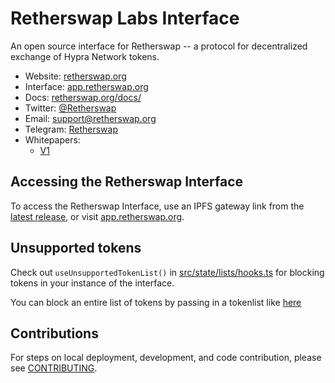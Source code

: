 # Retherswap Labs Interface

An open source interface for Retherswap -- a protocol for decentralized exchange of Hypra Network tokens.

- Website: [retherswap.org](https://retherswap.org/)
- Interface: [app.retherswap.org](https://app.retherswap.org)
- Docs: [retherswap.org/docs/](https://docs.retherswap.org/)
- Twitter: [@Retherswap](https://twitter.com/Retherswap)
- Email: [support@retherswap.org](mailto:support@retherswap.org)
- Telegram: [Retherswap](https://t.me/Retherswap)
- Whitepapers:
  - [V1](https://github.com/Retherswap/Whitepaper)

## Accessing the Retherswap Interface

To access the Retherswap Interface, use an IPFS gateway link from the
[latest release](https://github.com/Retherswap/interface/),
or visit [app.retherswap.org](https://app.retherswap.org).

## Unsupported tokens

Check out `useUnsupportedTokenList()` in [src/state/lists/hooks.ts](./src/state/lists/hooks.ts) for blocking tokens in your instance of the interface.

You can block an entire list of tokens by passing in a tokenlist like [here](./src/constants/lists.ts)

## Contributions

For steps on local deployment, development, and code contribution, please see [CONTRIBUTING](./CONTRIBUTING.md).
